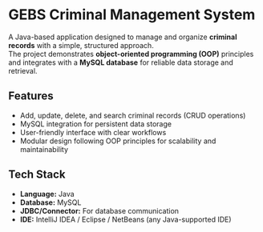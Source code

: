 # GEBS Criminal Management System

A Java-based application designed to manage and organize **criminal records** with a simple, structured approach.  
The project demonstrates **object-oriented programming (OOP)** principles and integrates with a **MySQL database** for reliable data storage and retrieval.

## Features
- Add, update, delete, and search criminal records (CRUD operations)  
- MySQL integration for persistent data storage  
- User-friendly interface with clear workflows  
- Modular design following OOP principles for scalability and maintainability  

## Tech Stack
- **Language:** Java  
- **Database:** MySQL  
- **JDBC/Connector:** For database communication  
- **IDE:** IntelliJ IDEA / Eclipse / NetBeans (any Java-supported IDE)  
